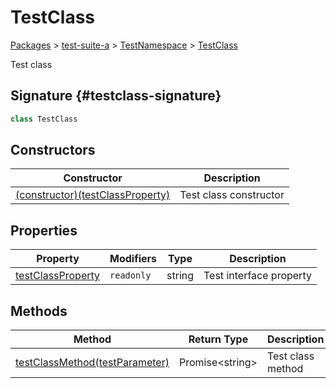 # TestClass

[Packages](./) &gt; [test-suite-a](./test-suite-a/) &gt; [TestNamespace](./test-suite-a/testnamespace-namespace/) &gt; [TestClass](./test-suite-a/testnamespace-namespace/testclass-class/)

Test class

## Signature {#testclass-signature}

```typescript
class TestClass
```

## Constructors

| Constructor | Description |
| --- | --- |
| [(constructor)(testClassProperty)](./test-suite-a/testnamespace-namespace/testclass-class/_constructor_-constructor) | Test class constructor |

## Properties

| Property | Modifiers | Type | Description |
| --- | --- | --- | --- |
| [testClassProperty](./test-suite-a/testnamespace-namespace/testclass-class/testclassproperty-property) | `readonly` | string | Test interface property |

## Methods

| Method | Return Type | Description |
| --- | --- | --- |
| [testClassMethod(testParameter)](./test-suite-a/testnamespace-namespace/testclass-class/testclassmethod-method) | Promise&lt;string&gt; | Test class method |
